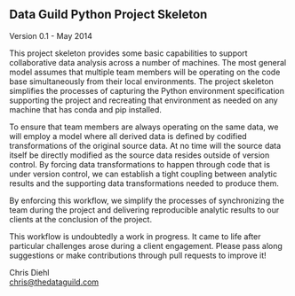 Data Guild Python Project Skeleton
----------------------------------

Version 0.1 - May 2014

This project skeleton provides some basic capabilities to support 
collaborative data analysis across a number of machines. The most 
general model assumes that multiple team members will be operating
on the code base simultaneously from their local environments. 
The project skeleton simplifies the processes of capturing the 
Python environment specification supporting the project and 
recreating that environment as needed on any machine that has
conda and pip installed. 

To ensure that team members are always operating on the same data, 
we will employ a model where all derived data is defined by 
codified transformations of the original source data. At no time 
will the source data itself be directly modified as the source data 
resides outside of version control. By forcing data transformations 
to happen through code that is under version control, we can 
establish a tight coupling between analytic results and the 
supporting data transformations needed to produce them.

By enforcing this workflow, we simplify the processes of 
synchronizing the team during the project and delivering 
reproducible analytic results to our clients at the conclusion of
the project.

This workflow is undoubtedly a work in progress. It came to life 
after particular challenges arose during a client engagement. 
Please pass along suggestions or make contributions through pull 
requests to improve it!

Chris Diehl  
chris@thedataguild.com
